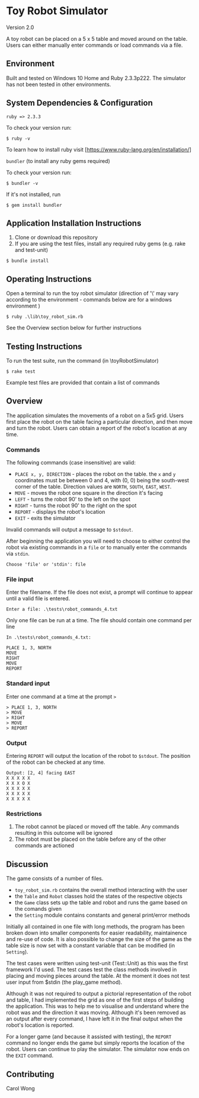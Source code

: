 # Toy Robot Simulator
Version 2.0

A toy robot can be placed on a 5 x 5 table and moved around on the table. Users can either manually enter commands or load commands via a file. 

## Environment
Built and tested on Windows 10 Home and Ruby 2.3.3p222. The simulator has not been tested in other environments.

## System Dependencies & Configuration
`ruby => 2.3.3`

To check your version run: 

```
$ ruby -v
```

To learn how to install ruby visit [https://www.ruby-lang.org/en/installation/]

`bundler` (to install any ruby gems required)

To check your version run: 

```
$ bundler -v
```

If it's not installed, run 

```
$ gem install bundler
```

## Application Installation Instructions
1. Clone or download this repository
2. If you are using the test files, install any required ruby gems (e.g. rake and test-unit)

```
$ bundle install
```

## Operating Instructions

Open a terminal to run the toy robot simulator (direction of '\\' may vary according to the environment - commands below are for a windows environment )

```
$ ruby .\lib\toy_robot_sim.rb
```

See the Overview section below for further instructions


## Testing Instructions

To run the test suite, run the command (in \toyRobotSimulator)

```
$ rake test
```

Example test files are provided that contain a list of commands

## Overview

The application simulates the movements of a robot on a 5x5 grid. Users first place the robot on the table facing a particular direction, and then move and turn the robot.  Users can obtain a report of the robot's location at any time.

### Commands  

The following commands (case insensitive) are valid:

* `PLACE x, y, DIRECTION` - places the robot on the table. the `x` and `y` coordinates must be between 0 and 4, with (0, 0) being the south-west corner of the table. Direction values are `NORTH`, `SOUTH`, `EAST`, `WEST`. 
* `MOVE` - moves the robot one square in the direction it's facing
* `LEFT` - turns the robot 90' to the left on the spot
* `RIGHT` - turns the robot 90' to the right on the spot
* `REPORT` - displays the robot's location
* `EXIT` - exits the simulator

Invalid commands will output a message to `$stdout`.

After beginning the application you will need to choose to either control the robot via existing commands in a `file` or to manually enter the commands via `stdin`.

```
Choose 'file' or 'stdin': file
```

### File input
Enter the filename. If the file does not exist, a prompt will continue to appear until a valid file is entered. 

```
Enter a file: .\tests\robot_commands_4.txt
``` 

Only one file can be run at a time.
The file should contain one command per line

```
In .\tests\robot_commands_4.txt:

PLACE 1, 3, NORTH
MOVE
RIGHT
MOVE
REPORT
```

### Standard input
Enter one command at a time at the prompt `>`

```
> PLACE 1, 3, NORTH
> MOVE
> RIGHT
> MOVE
> REPORT
```
### Output
Entering `REPORT` will output the location of the robot to `$stdout`. The position of the robot can be checked at any time.

```
Output: [2, 4] facing EAST
X X X X X
X X X O X
X X X X X
X X X X X
X X X X X
```

### Restrictions
1. The robot cannot be placed or moved off the table. Any commands resulting in this outcome will be ignored
2. The robot must be placed on the table before any of the other commands are actioned

## Discussion
The game consists of a number of files. 
* `toy_robot_sim.rb` contains the overall method interacting with the user
* the `Table` and `Robot` classes hold the states of the respective objects
* the `Game` class sets up the table and robot and runs the game based on the comands given   
* the `Setting` module contains constants and general print/error methods 

Initially all contained in one file with long methods, the program has been broken down into smaller components for easier readability, maintainence and re-use of code. It is also possible to change the size of the game as the table size is now set with a constant variable that can be modified (in `Setting`).

The test cases were written using test-unit (Test::Unit) as this was the first framework I'd used. The test cases test the class methods involved in placing and moving pieces around the table. At the moment it does not test user input from $stdin (the play_game method).

Although it was not required to output a pictorial representation of the robot and table, I had implemented the grid as one of the first steps of building the application. This was to help me to visualise and understand where the robot was and the direction it was moving. Although it's been removed as an output after every command, I have left it in the final output when the robot's location is reported.

For a longer game (and because it assisted with testing), the `REPORT` command no longer ends the game but simply reports the location of the robot. Users can continue to play the simulator. The simulator now ends on the `EXIT` command.

## Contributing
Carol Wong
